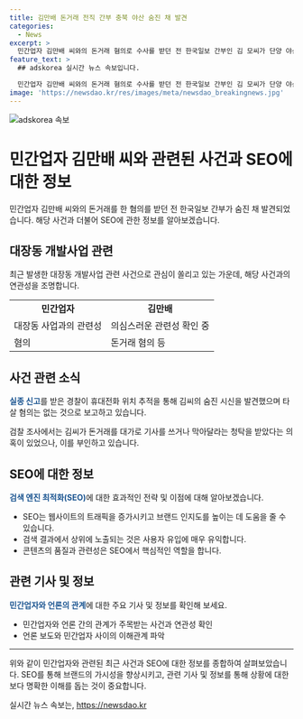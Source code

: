```yaml
---
title: 김만배 돈거래 전직 간부 충북 야산 숨진 채 발견
categories:
  - News
excerpt: >
  민간업자 김만배 씨와의 돈거래 혐의로 수사를 받던 전 한국일보 간부인 김 모씨가 단양 야산에서 숨진 채 발견됐다. 경찰은 타살 혐의는 없다고 밝혔으며, 김 씨는 돈을 빌린 사실은 인정했지만, 기사 청탁에는 대가가 아니다고 주장했다. 이에 대한 검찰의 입장은 계속되고 있다. 관련 우울감 등 고민이 있는 사람들을 위한 상담전화 ☎109이 마련되어 있다.
feature_text: >
  ## adskorea 실시간 뉴스 속보입니다.

  민간업자 김만배 씨와의 돈거래 혐의로 수사를 받던 전 한국일보 간부인 김 모씨가 단양 야산에서 숨진 채 발견됐다. 경찰은 타살 혐의는 없다고 밝혔으며, 김 씨는 돈을 빌린 사실은 인정했지만, 기사 청탁에는 대가가 아니다고 주장했다. 이에 대한 검찰의 입장은 계속되고 있다. 관련 우울감 등 고민이 있는 사람들을 위한 상담전화 ☎109이 마련되어 있다.
image: 'https://newsdao.kr/res/images/meta/newsdao_breakingnews.jpg'
---
```


<p><img src="https://newsdao.kr/res/images/meta/newsdao_breakingnews.jpg" alt="adskorea 속보" /></p>

<h1>민간업자 김만배 씨와 관련된 사건과 SEO에 대한 정보</h1>

<p data-ke-size="size16">민간업자 김만배 씨와의 돈거래를 한 혐의를 받던 전 한국일보 간부가 숨진 채 발견되었습니다. 해당 사건과 더불어 SEO에 관한 정보를 알아보겠습니다.</p>

<h2 data-ke-size="size26">대장동 개발사업 관련</h2>

<p data-ke-size="size16">최근 발생한 대장동 개발사업 관련 사건으로 관심이 쏠리고 있는 가운데, 해당 사건과의 연관성을 조명합니다.</p>

<table>
  <tr>
    <td style="text-align: center; height: 17px;"><b>민간업자</b></td>
    <td style="text-align: center; height: 17px;"><b>김만배</b></td>
  </tr>
  <tr>
    <td>대장동 사업과의 관련성</td>
    <td>의심스러운 관련성 확인 중</td>
  </tr>
  <tr>
    <td>혐의</td>
    <td>돈거래 혐의 등</td>
  </tr>
</table>

<h2 data-ke-size="size26">사건 관련 소식</h2>

<p data-ke-size="size16"><b><span style="color: #1a5490;">실종 신고</span></b>를 받은 경찰이 휴대전화 위치 추적을 통해 김씨의 숨진 시신을 발견했으며 타살 혐의는 없는 것으로 보고하고 있습니다.</p>

<p data-ke-size="size16">검찰 조사에서는 김씨가 돈거래를 대가로 기사를 쓰거나 막아달라는 청탁을 받았다는 의혹이 있었으나, 이를 부인하고 있습니다.</p>

<h2 data-ke-size="size26">SEO에 대한 정보</h2>

<p data-ke-size="size16"><b><span style="color: #1a5490;">검색 엔진 최적화(SEO)</span></b>에 대한 효과적인 전략 및 이점에 대해 알아보겠습니다.</p>

<ul>
  <li>SEO는 웹사이트의 트래픽을 증가시키고 브랜드 인지도를 높이는 데 도움을 줄 수 있습니다.</li>
  <li>검색 결과에서 상위에 노출되는 것은 사용자 유입에 매우 유익합니다.</li>
  <li>콘텐츠의 품질과 관련성은 SEO에서 핵심적인 역할을 합니다.</li>
</ul>

<h2 data-ke-size="size26">관련 기사 및 정보</h2>

<p data-ke-size="size16"><b><span style="color: #1a5490;">민간업자와 언론의 관계</span></b>에 대한 주요 기사 및 정보를 확인해 보세요.</p>

<ul>
  <li>민간업자와 언론 간의 관계가 주목받는 사건과 연관성 확인</li>
  <li>언론 보도와 민간업자 사이의 이해관계 파악</li>
</ul>

<hr>

<p data-ke-size="size16">위와 같이 민간업자와 관련된 최근 사건과 SEO에 대한 정보를 종합하여 살펴보았습니다. SEO를 통해 브랜드의 가시성을 향상시키고, 관련 기사 및 정보를 통해 상황에 대한 보다 명확한 이해를 돕는 것이 중요합니다.</p>
실시간 뉴스 속보는, <a href="https://newsdao.kr" rel="dofollow">https://newsdao.kr</a>



